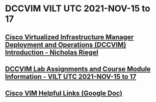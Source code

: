 # DCCVIM VILT UTC 2021-NOV-15 to 17

## [Cisco Virtualized Infrastructure Manager Deployment and Operations (DCCVIM) Introduction - Nicholas Riegel](https://docs.google.com/presentation/d/1qqisfQnh552W9wE3sE9fyH69gXLHC50nVkxItHqsN70/edit?usp=sharing)

## [DCCVIM Lab Assignments and Course Module Information - VILT UTC 2021-NOV-15 to 17](https://docs.google.com/spreadsheets/d/1Xqyr6krPoNRKdXNCdZKW5ze-kXmHK13KzzqRFak8w_4/edit?usp=sharing)

## [Cisco VIM Helpful Links (Google Doc)](https://docs.google.com/document/d/1AaxQ7SMuVxqKgJ5o22_NzTPnfe_OtB6LEyI15wsBK8M/edit?usp=sharing)
